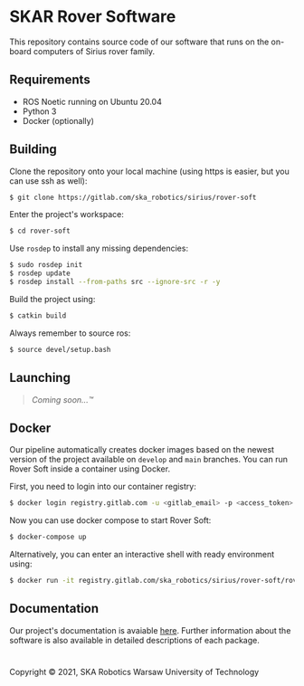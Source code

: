 # SKAR Rover Software

This repository contains source code of our software that runs on the on-board computers of Sirius rover family.

## Requirements
* ROS Noetic running on Ubuntu 20.04
* Python 3
* Docker (optionally)

## Building
Clone the repository onto your local machine (using https is easier, but you can use ssh as well):
```bash
$ git clone https://gitlab.com/ska_robotics/sirius/rover-soft
```

Enter the project's workspace:
```bash
$ cd rover-soft
```

Use `rosdep` to install any missing dependencies:
```bash
$ sudo rosdep init
$ rosdep update
$ rosdep install --from-paths src --ignore-src -r -y
```

Build the project using:
```bash
$ catkin build
```

Always remember to source ros:
```bash
$ source devel/setup.bash
```

## Launching
> *Coming soon...&trade;*

## Docker
Our pipeline automatically creates docker images based on the newest version of the project available on `develop` and `main` branches. You can run Rover Soft inside a container using Docker.

First, you need to login into our container registry:
```bash
$ docker login registry.gitlab.com -u <gitlab_email> -p <access_token>
```

Now you can use docker compose to start Rover Soft:
```bash
$ docker-compose up
```

Alternatively, you can enter an interactive shell with ready environment using:
```bash
$ docker run -it registry.gitlab.com/ska_robotics/sirius/rover-soft/rover-soft:stable
```

## Documentation
Our project's documentation is avaiable [here](https://ska_robotics.gitlab.io).
Further information about the software is also available in detailed descriptions of each package.

#
Copyright &copy; 2021, SKA Robotics Warsaw University of Technology

